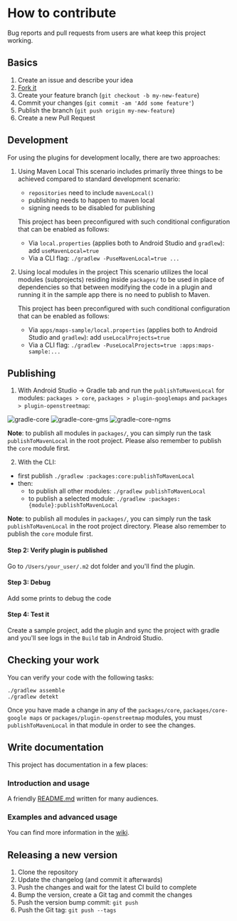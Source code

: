 # How to contribute

Bug reports and pull requests from users are what keep this project working.

## Basics

1. Create an issue and describe your idea
2. [Fork it](https://github.com/openmobilehub/omh-maps/fork)
3. Create your feature branch (`git checkout -b my-new-feature`)
4. Commit your changes (`git commit -am 'Add some feature'`)
5. Publish the branch (`git push origin my-new-feature`)
6. Create a new Pull Request

## Development

For using the plugins for development locally, there are two approaches:

1. Using Maven Local
   This scenario includes primarily three things to be achieved compared to standard development scenario:

   - `repositories` need to include `mavenLocal()`
   - publishing needs to happen to maven local
   - signing needs to be disabled for publishing

   This project has been preconfigured with such conditional configuration that can be enabled as follows:

   - Via `local.properties` (applies both to Android Studio and `gradlew`): add `useMavenLocal=true`
   - Via a CLI flag: `./gradlew -PuseMavenLocal=true ...`

2. Using local modules in the project
   This scenario utilizes the local modules (subprojects) residing inside `packages/` to be used in place of dependencies so that between modifying the code in a plugin and running it in the sample app there is no need to publish to Maven.

   This project has been preconfigured with such conditional configuration that can be enabled as follows:

   - Via `apps/maps-sample/local.properties` (applies both to Android Studio and `gradlew`): add `useLocalProjects=true`
   - Via a CLI flag: `./gradlew -PuseLocalProjects=true :apps:maps-sample:...`

## Publishing

1. With Android Studio -> Gradle tab and run the `publishToMavenLocal` for modules: `packages > core`, `packages > plugin-googlemaps` and `packages > plugin-openstreetmap`:

![gradle-core](https://github.com/openmobilehub/omh-maps/assets/124717244/7a8aeb52-fcf2-4c8c-a0e8-e249e69b3fea)
![gradle-core-gms](https://github.com/openmobilehub/omh-maps/assets/124717244/e5a370d9-1429-4234-a884-b39a23c6dadb)
![gradle-core-ngms](https://github.com/openmobilehub/omh-maps/assets/124717244/2cc52110-8faa-47e3-9298-a6cec846a348)

**Note**: to publish all modules in `packages/`, you can simply run the task `publishToMavenLocal` in the root project. Please also remember to publish the `core` module first.

2. With the CLI:

- first publish `./gradlew :packages:core:publishToMavenLocal`
- then:
  - to publish all other modules: `./gradlew publishToMavenLocal`
  - to publish a selected module: `./gradlew :packages:{module}:publishToMavenLocal`

**Note**: to publish all modules in `packages/`, you can simply run the task `publishToMavenLocal` in the root project directory. Please also remember to publish the `core` module first.

#### Step 2: Verify plugin is published

Go to `/Users/your_user/.m2` dot folder and you'll find the plugin.

#### Step 3: Debug

Add some prints to debug the code

#### Step 4: Test it

Create a sample project, add the plugin and sync the project with gradle and you'll see logs in the `Build` tab in Android Studio.

## Checking your work

You can verify your code with the following tasks:

```
./gradlew assemble
./gradlew detekt
```

Once you have made a change in any of the `packages/core`, `packages/core-google maps` or `packages/plugin-openstreetmap` modules, you must `publishToMavenLocal` in that module in order to see the changes.

## Write documentation

This project has documentation in a few places:

### Introduction and usage

A friendly [README.md](https://github.com/openmobilehub/omh-maps/blob/refactor/documentation/README.md) written for many audiences.

### Examples and advanced usage

You can find more information in the [wiki](https://github.com/openmobilehub/omh-maps/wiki).

## Releasing a new version

1. Clone the repository
2. Update the changelog (and commit it afterwards)
3. Push the changes and wait for the latest CI build to complete
4. Bump the version, create a Git tag and commit the changes
5. Push the version bump commit: `git push`
6. Push the Git tag: `git push --tags`
